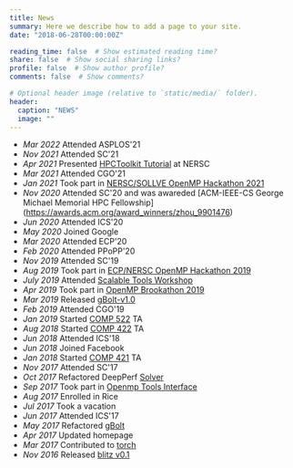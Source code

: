 ```yaml
---
title: News
summary: Here we describe how to add a page to your site.
date: "2018-06-28T00:00:00Z"

reading_time: false  # Show estimated reading time?
share: false  # Show social sharing links?
profile: false  # Show author profile?
comments: false  # Show comments?

# Optional header image (relative to `static/media/` folder).
header:
  caption: "NEWS"
  image: ""
---
```

- *Mar 2022* Attended ASPLOS'21
- *Nov 2021* Attended SC'21
- *Apr 2021* Presented [HPCToolkit Tutorial](https://www.nersc.gov/users/training/events/hpctoolkit-for-gpu-tutorial-mar-apr-2021/) at NERSC
- *Mar 2021* Attended CGO'21
- *Jan 2021* Took part in [NERSC/SOLLVE OpenMP Hackathon 2021](https://sites.google.com/view/ecpomphackjan2021/home)
- *Nov 2020* Attended SC'20 and was awareded [ACM-IEEE-CS George Michael Memorial HPC Fellowship] (https://awards.acm.org/award_winners/zhou_9901476)
- *Jun 2020* Attended ICS'20
- *May 2020* Joined Google
- *Mar 2020* Attended ECP'20
- *Feb 2020* Attended PPoPP'20
- *Nov 2019* Attended SC'19
- *Aug 2019* Took part in [ECP/NERSC OpenMP Hackathon 2019](https://www.nersc.gov/users/training/events/ecp-nersc-openmp-hackathon-aug2019/)
- *July 2019* Attended [Scalable Tools Workshop](https://dyninst.github.io/scalable_tools_workshop/petascale2019/index.html)
- *Apr 2019* Took part in [OpenMP Brookathon 2019](https://www.bnl.gov/ompbrookathon2019/)
- *Mar 2019* Released [gBolt-v1.0](https://github.com/Jokeren/gBolt/releases/tag/v1.0)
- *Feb 2019* Attended CGO'19
- *Jan 2019* Started [COMP 522](https://www.cs.rice.edu/~johnmc/comp522/) TA
- *Aug 2018* Started [COMP 422](https://www.clear.rice.edu/comp422/) TA
- *Jun 2018* Attended ICS'18
- *Jun 2018* Joined Facebook
- *Jan 2018* Started [COMP 421](https://www.clear.rice.edu/comp421/) TA
- *Nov 2017* Attended SC'17
- *Oct 2017* Refactored DeepPerf [Solver](https://github.com/PAA-NCIC/DeepPerf/tree/master/Solver)
- *Sep 2017* Took part in [Openmp Tools Interface](https://github.com/OpenMPToolsInterface)
- *Aug 2017* Enrolled in Rice
- *Jul 2017* Took a vacation
- *Jun 2017* Attended ICS'17
- *May 2017* Refactored [gBolt](https://github.com/Jokeren/gBolt)
- *Apr 2017* Updated homepage
- *Mar 2017* Contributed to [torch](https://github.com/torch/torch7)
- *Nov 2016* Released [blitz v0.1](https://github.com/PAA-NCIC/blitz/releases/tag/v0.1)
